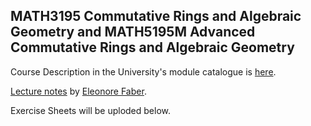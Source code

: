## MATH3195 Commutative Rings and Algebraic Geometry and MATH5195M Advanced Commutative Rings and Algebraic Geometry

Course Description in the University's module catalogue is [here](https://webprod3.leeds.ac.uk/catalogue/dynmodules.asp?Y=202324&m=MATH-3195).

[Lecture notes](Documents/notes-CAAG-3195-5195-jan23.pdf) by [Eleonore Faber](http://www1.maths.leeds.ac.uk/~pmtemf/).

Exercise Sheets will be uploded below.
